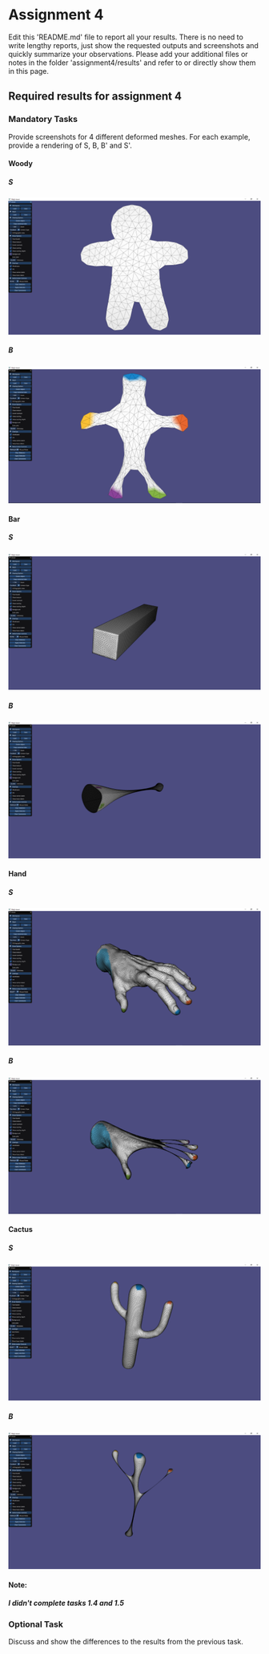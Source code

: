 # Assignment 4

Edit this 'README.md' file to report all your results. There is no need to write lengthy reports, just show the requested outputs and screenshots and quickly summarize your observations. Please add your additional files or notes in the folder 'assignment4/results' and refer to or directly show them in this page.

## Required results for assignment 4

### Mandatory Tasks

Provide screenshots for 4 different deformed meshes. For each example, provide a rendering of S, B, B' and S'.

#### Woody<br/>
##### S<br/>
![alt text](Results/Woody_S.PNG "Title")
##### B<br/>
![alt text](Results/Woody_B.PNG "Title")

#### Bar<br/>
##### S<br/>
![alt text](Results/Bar_S.PNG "Title")
##### B<br/>
![alt text](Results/Bar_B.PNG "Title")

#### Hand<br/>
##### S<br/>
![alt text](Results/Hand_S.PNG "Title")
##### B<br/>
![alt text](Results/Hand_B.PNG "Title")

#### Cactus<br/>
##### S<br/>
![alt text](Results/Cactus_S.PNG "Title")
##### B<br/>
![alt text](Results/Cactus_B.PNG "Title")

#### Note:<br/>
##### I didn't complete tasks 1.4 and 1.5<br/>

### Optional Task

Discuss and show the differences to the results from the previous task. 
